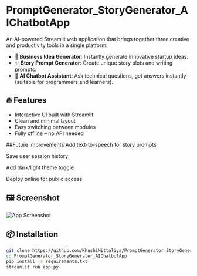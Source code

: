 # PromptGenerator_StoryGenerator_AIChatbotApp

An AI-powered Streamlit web application that brings together three creative and productivity tools in a single platform:

- 🚀 **Business Idea Generator**: Instantly generate innovative startup ideas.
- ✨ **Story Prompt Generator**: Create unique story plots and writing prompts.
- 🤖 **AI Chatbot Assistant**: Ask technical questions, get answers instantly (suitable for programmers and learners).

## 🔥 Features

- Interactive UI built with Streamlit
- Clean and minimal layout
- Easy switching between modules
- Fully offline – no API needed


 ##Future Improvements
Add text-to-speech for story prompts

Save user session history

Add dark/light theme toggle

Deploy online for public access

## 🖼️ Screenshot

![App Screenshot](https://github.com/KhushiMittaliya/PromptGenerator_StoryGenerator_AIChatbotApp/assets/YOUR_SCREENSHOT.png)

## 📦 Installation

```bash
git clone https://github.com/KhushiMittaliya/PromptGenerator_StoryGenerator_AIChatbotApp.git
cd PromptGenerator_StoryGenerator_AIChatbotApp
pip install -r requirements.txt
streamlit run app.py
